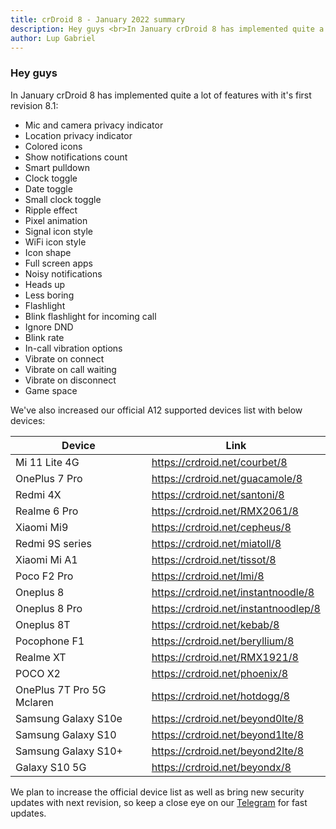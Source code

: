 ```yaml
---
title: crDroid 8 - January 2022 summary
description: Hey guys <br>In January crDroid 8 has implemented quite a lot of features with...
author: Lup Gabriel
---
```

### Hey guys  
In January crDroid 8 has implemented quite a lot of features with it's first revision 8.1:
-   Mic and camera privacy indicator
-   Location privacy indicator
-   Colored icons
-   Show notifications count
-   Smart pulldown
-   Clock toggle
-   Date toggle
-   Small clock toggle
-   Ripple effect
-   Pixel animation
-   Signal icon style
-   WiFi icon style
-   Icon shape
-   Full screen apps
-   Noisy notifications
-   Heads up
-   Less boring
-   Flashlight
-   Blink flashlight for incoming call
-   Ignore DND
-   Blink rate
-   In-call vibration options
-   Vibrate on connect
-   Vibrate on call waiting
-   Vibrate on disconnect  
-   Game space

We've also increased our official A12 supported devices list with below devices:

| Device | Link |
| --- | --- |
| Mi 11 Lite 4G | <https://crdroid.net/courbet/8> |
| OnePlus 7 Pro | <https://crdroid.net/guacamole/8> |
| Redmi 4X | <https://crdroid.net/santoni/8> |
| Realme 6 Pro | <https://crdroid.net/RMX2061/8> |
| Xiaomi Mi9 | <https://crdroid.net/cepheus/8> |
| Redmi 9S series | <https://crdroid.net/miatoll/8> |
| Xiaomi Mi A1 | <https://crdroid.net/tissot/8> |
| Poco F2 Pro | <https://crdroid.net/lmi/8> |
| Oneplus 8 | <https://crdroid.net/instantnoodle/8> |
| Oneplus 8 Pro | <https://crdroid.net/instantnoodlep/8> |
| Oneplus 8T | <https://crdroid.net/kebab/8> |
| Pocophone F1 | <https://crdroid.net/beryllium/8> |
| Realme XT | <https://crdroid.net/RMX1921/8> |
| POCO X2 | <https://crdroid.net/phoenix/8> |
| OnePlus 7T Pro 5G Mclaren | <https://crdroid.net/hotdogg/8> |
| Samsung Galaxy S10e | <https://crdroid.net/beyond0lte/8> |
| Samsung Galaxy S10 | <https://crdroid.net/beyond1lte/8> |
| Samsung Galaxy S10+ | <https://crdroid.net/beyond2lte/8> |
| Galaxy S10 5G | <https://crdroid.net/beyondx/8> |

We plan to increase the official device list as well as bring new security updates with next revision, so keep a close eye on our [Telegram](https://t.me/crDroidUpdates) for fast updates.